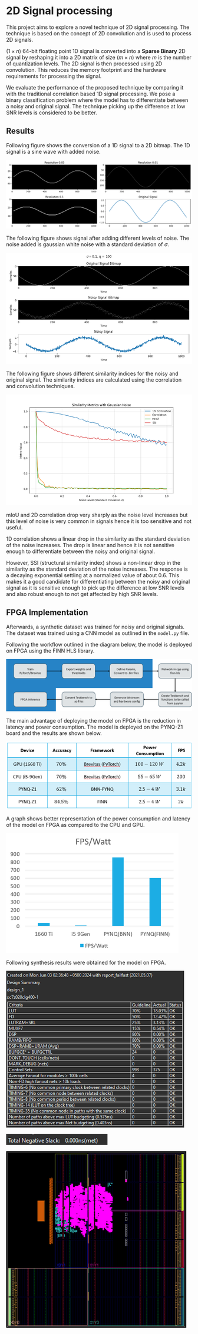 # 2D Signal processing

This project aims to explore a novel technique of 2D signal processing. The technique is based on the concept of 2D convolution and is used to process 2D signals.

($1 \times n$) 64-bit floating point 1D signal is converted into a <b>Sparse Binary</b> 2D signal by reshaping it into a 2D matrix of size $(m \times n)$ where $m$ is the number of quantization levels. The 2D signal is then processed using 2D convolution. This reduces the memory footprint and the hardware requirements for processing the signal.

We evaluate the performance of the proposed technique by comparing it with the traditional correlation based 1D signal processing. We pose a binary classification problem where the model has to differentiate between a noisy and original signal. The technique picking up the difference at low SNR levels is considered to be better.

## Results

Following figure shows the conversion of a 1D signal to a 2D bitmap. The 1D signal is a sine wave with added noise.

![1D to 2D conversion](./output.png)

The following figure shows signal after adding different levels of noise. The noise added is gaussian white noise with a standard deviation of $\sigma$.

![Correlation](./sample_noisy_bitmap.png)

The following figure shows different similarity indices for the noisy and original signal. The similarity indices are calculated using the correlation and convolution techniques.

![Correlation](./similarity_indices.png)

mIoU and 2D correlation drop very sharply as the noise level increases but this level of noise is very common in signals hence it is too sensitive and not useful.

1D correlation shows a linear drop in the similarity as the standard deviation of the noise increases. The drop is linear and hence it is not sensitive enough to differentiate between the noisy and original signal.

However, SSI (structural similarity index) shows a non-linear drop in the similarity as the standard deviation of the noise increases. The response is a decaying exponential settling at a normalized value of about 0.6. This makes it a good candidate for differentiating between the noisy and original signal as it is sensitive enough to pick up the difference at low SNR levels and also robust enough to not get affected by high SNR levels.

## FPGA Implementation

Afterwards, a synthetic dataset was trained for noisy and original signals. The dataset was trained using a CNN model as outlined in the `model.py` file.

Following the workflow outlined in the diagram below, the model is deployed on FPGA using the FINN HLS library.

![Workflow](./fpga.png)

The main advantage of deploying the model on FPGA is the reduction in latency and power consumption. The model is deployed on the PYNQ-Z1 board and the results are shown below.

![FPGA](./power.png)

A graph shows better representation of the power consumption and latency of the model on FPGA as compared to the CPU and GPU.

![FPGA](./graph.png)

Following synthesis results were obtained for the model on FPGA.

![FPGA](./synth1.png)

![FPGA](./synth2.png)

![FPGA](./synth3.png)
